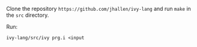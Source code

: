Clone the repository `https://github.com/jhallen/ivy-lang` and run `make` in the `src` directory.

Run:
```
ivy-lang/src/ivy prg.i <input
```
